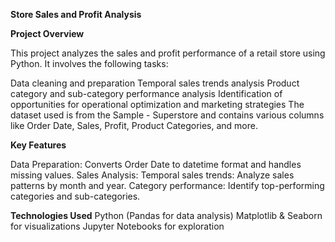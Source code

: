 **Store Sales and Profit Analysis**

**Project Overview**

This project analyzes the sales and profit performance of a retail store using Python. It involves the following tasks:

Data cleaning and preparation
Temporal sales trends analysis
Product category and sub-category performance analysis
Identification of opportunities for operational optimization and marketing strategies
The dataset used is from the Sample - Superstore and contains various columns like Order Date, Sales, Profit, Product Categories, and more.

**Key Features**

Data Preparation: Converts Order Date to datetime format and handles missing values.
Sales Analysis:
Temporal sales trends: Analyze sales patterns by month and year.
Category performance: Identify top-performing categories and sub-categories.

**Technologies Used**
Python (Pandas for data analysis)
Matplotlib & Seaborn for visualizations
Jupyter Notebooks for exploration
